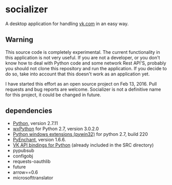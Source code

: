# socializer 

A desktop application for handling [vk.com](http://vk.com) in an easy way.

## Warning

This source code is completely experimental. The current functionality in this application is not very useful. If you are not a developer, or you don't know how to deal with Python code and some network Rest API'S, probably you should not clone this repository and run the application. If you decide to do so, take into account that this doesn't work as an application yet.

I have started this effort as an open source  project on Feb 13, 2016. Pull requests and bug reports are welcome. Socializer is not a definitive name for this project, it could be changed in future.

## dependencies

* [Python,](http://python.org) version 2.7.11
* [wxPython](http://www.wxpython.org) for Python 2.7, version 3.0.2.0
* [Python windows extensions (pywin32)](http://www.sourceforge.net/projects/pywin32/) for python 2.7, build 220
* [PyEnchant,](http://pythonhosted.org/pyenchant/) version 1.6.6.
* [VK API bindings for Python](https://github.com/dimka665/vk) (already included in the SRC directory)
* pypubsub
* configobj
* requests-oauthlib
* future
* arrow==0.6
* microsofttranslator

